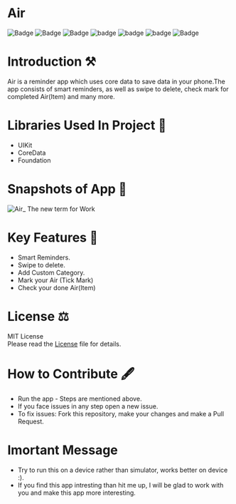 # Air

![Badge](https://img.shields.io/badge/License-MIT-yellow)
![Badge](https://img.shields.io/badge/Core-Data-pink)
![Badge](https://img.shields.io/badge/Xcode-11.6-green)
![badge](https://img.shields.io/badge/Swift-5.0-red)
![badge](https://img.shields.io/badge/iOS-13-blue)
![badge](https://img.shields.io/badge/Platfrom-iOS-orange)
![Badge](https://img.shields.io/badge/Reminder-Application-yellowgreen)


# Introduction ⚒  
Air is a reminder app which uses core data to save data in your phone.The app consists of smart reminders, as well as swipe to delete, check mark for completed Air(Item)
and many more.

# Libraries Used In Project 📒 

* UIKit <br>
* CoreData
* Foundation

# Snapshots of App 📸

![Air_ The new term for  Work](https://user-images.githubusercontent.com/56252259/90679740-3ddef500-e27e-11ea-9119-7d0dfa1bc3e7.png)


# Key Features 🔐
* Smart Reminders.
* Swipe to delete.
* Add Custom Category.
* Mark your Air (Tick Mark)
* Check your done Air(Item)

# License ⚖️  

MIT License<br> Please read the [License](https://github.com/gokulnair2001/Air/blob/master/LICENSE) file for details.

# How to Contribute 🖋 

* Run the app - Steps are mentioned above.
* If you face issues in any step open a new issue.
* To fix issues: Fork this repository, make your changes and make a Pull Request. 

# Imortant Message 

* Try to run this on a device rather than simulator, works better on device :). 
* If you find this app intresting than hit me up, I will be glad to work with you and make this app more interesting. 
